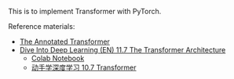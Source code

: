 This is to implement Transformer with PyTorch.

Reference materials:

- [The Annotated Transformer](https://nlp.seas.harvard.edu/2018/04/03/attention.html)
- [Dive Into Deep Learning (EN) 11.7 The Transformer Architecture](https://d2l.ai/chapter_attention-mechanisms-and-transformers/transformer.html)
  - [Colab Notebook](https://colab.research.google.com/github/d2l-ai/d2l-pytorch-colab/blob/master/chapter_attention-mechanisms-and-transformers/transformer.ipynb)
  - [动手学深度学习 10.7 Transformer](https://zh.d2l.ai/chapter_attention-mechanisms/transformer.html)
